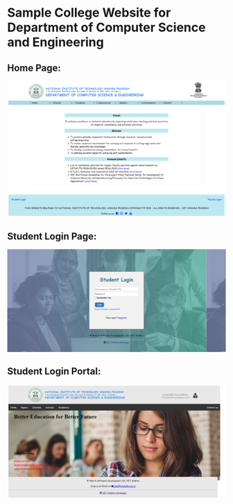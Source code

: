 # Sample College Website for Department of Computer Science and Engineering

## Home Page:

![alt text](home.png)

## Student Login Page:

![alt text](student_login.png)

## Student Login Portal:

![alt text](student_portal.png)
